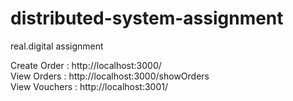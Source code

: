 # distributed-system-assignment
real.digital assignment

Create Order : http://localhost:3000/ <br>
View Orders : http://localhost:3000/showOrders <br>
View Vouchers : http://localhost:3001/
